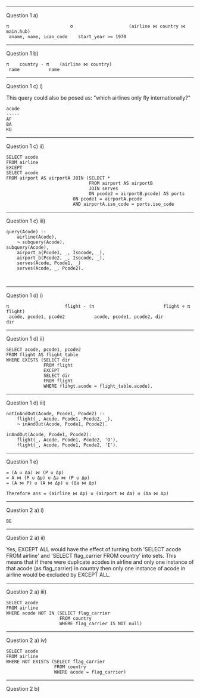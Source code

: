 -------------------------------------------------------------------------------
Question 1 a)

```
π                       σ                     (airline ⋈ country ⋈ main.hub)
 aname, name, icao_code    start_year >= 1970
 ```
------------------------------------------------------------------------------- 
Question 1 b)
```
π    country - π    (airline ⋈ country)
 name           name 
 ```
-------------------------------------------------------------------------------
Question 1 c) i)

This query could also be posed as: "which airlines only fly internationally?"
```
acode
-----
AF
BA
KQ
```

-------------------------------------------------------------------------------
Question 1 c) ii)
```
SELECT acode
FROM airline
EXCEPT
SELECT acode
FROM airport AS airportA JOIN (SELECT *
                               FROM airport AS airportB
                               JOIN serves 
                               ON pcode2 = airportB.pcode) AS ports 
                         ON pcode1 = airportA.pcode 
                         AND airportA.iso_code = ports.iso_code

```
-------------------------------------------------------------------------------
Question 1 c) iii)
```
query(Acode) :-
    airline(Acode),
    ¬ subquery(Acode).
subquery(Acode),
    airport_a(Pcode1, _, Isocode, _),
    airport_b(Pcode2, _, Isocode, _),
    serves(Acode, Pcode1, _)
    serves(Acode, _, Pcode2).
    
    
```
-------------------------------------------------------------------------------
Question 1 d) i)

```
π                     flight - (π                          flight ÷ π   flight)
 acode, pcode1, pcode2           acode, pcode1, pcode2, dir          dir
```
-------------------------------------------------------------------------------
Question 1 d) ii)

```
SELECT acode, pcode1, pcode2
FROM flight AS flight_table
WHERE EXISTS (SELECT dir
              FROM flight
              EXCEPT
              SELECT dir
              FROM flight
              WHERE flihgt.acode = flight_table.acode).
```

-------------------------------------------------------------------------------
Question 1 d) iii)
```
notInAndOut(Acode, Pcode1, Pcode2) :-
    flight(_, Acode, Pcode1, Pcode2, _),
    ¬ inAndOut(Acode, Pcode1, Pcode2).

inAndOut(Acode, Pcode1, Pcode2):
    flight(_, Acode, Pcode1, Pcode2, 'O'),
    flight(_, Acode, Pcode1, Pcode2, 'I').
```
-------------------------------------------------------------------------------
Question 1 e)
```
= (A ∪ Δa) ⋈ (P ∪ Δp)
= A ⋈ (P ∪ Δp) ∪ Δa ⋈ (P ∪ Δp)  
= (A ⋈ P) ∪ (A ⋈ Δp) ∪ (Δa ⋈ Δp)  

Therefore ans = (airline ⋈ Δp) ∪ (airport ⋈ Δa) ∪ (Δa ⋈ Δp)  
```
-------------------------------------------------------------------------------
Question 2 a) i)
```
BE
```
-------------------------------------------------------------------------------
Question 2 a) ii)

Yes, EXCEPT ALL would have the effect of turning both 'SELECT acode FROM airline' and 
'SELECT flag_carrier FROM country' into sets. This means that if there were duplicate 
acodes in airline and only one instance of that acode (as flag_carrier) in country then 
only one instance of acode in airline would be excluded by EXCEPT ALL. 

-------------------------------------------------------------------------------
Question 2 a) iii)
```
SELECT acode 
FROM airline
WHERE acode NOT IN (SELECT flag_carrier
                    FROM country
                    WHERE flag_carrier IS NOT null)
 ```
-------------------------------------------------------------------------------
Question 2 a) iv)
```
SELECT acode 
FROM airline
WHERE NOT EXISTS (SELECT flag_carrier
                  FROM country
                  WHERE acode = flag_carrier)
 ```
-------------------------------------------------------------------------------
Question 2 b)


 





